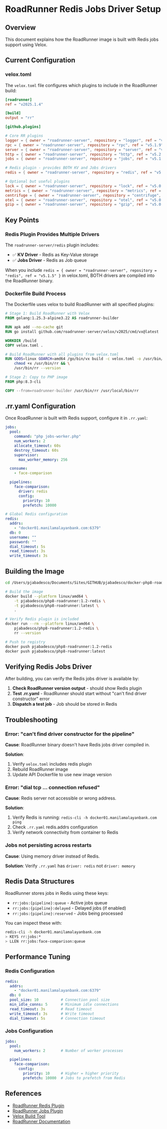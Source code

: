 # RoadRunner Redis Jobs Driver Setup

## Overview

This document explains how the RoadRunner image is built with Redis jobs support using Velox.

## Current Configuration

### velox.toml

The `velox.toml` file configures which plugins to include in the RoadRunner build:

```toml
[roadrunner]
ref = "v2025.1.4"

[build]
output = "rr"

[github.plugins]

# Core RR plugins
logger = { owner = "roadrunner-server", repository = "logger", ref = "v5.0.3" }
rpc = { owner = "roadrunner-server", repository = "rpc", ref = "v5.1.9" }
server = { owner = "roadrunner-server", repository = "server", ref = "v5.2.4" }
http = { owner = "roadrunner-server", repository = "http", ref = "v5.2.8" }
jobs = { owner = "roadrunner-server", repository = "jobs", ref = "v5.1.6" }

# Redis plugin - provides BOTH KV and Jobs drivers
redis = { owner = "roadrunner-server", repository = "redis", ref = "v5.1.5" }

# Optional but useful plugins
lock = { owner = "roadrunner-server", repository = "lock", ref = "v5.0.4" }
metrics = { owner = "roadrunner-server", repository = "metrics", ref = "v5.0.3" }
centrifuge = { owner = "roadrunner-server", repository = "centrifuge", ref = "v5.0.4" }
otel = { owner = "roadrunner-server", repository = "otel", ref = "v5.0.0" }
gzip = { owner = "roadrunner-server", repository = "gzip", ref = "v5.0.2" }
```

## Key Points

### Redis Plugin Provides Multiple Drivers

The `roadrunner-server/redis` plugin includes:
- ✅ **KV Driver** - Redis as Key-Value storage
- ✅ **Jobs Driver** - Redis as Job queue

When you include `redis = { owner = "roadrunner-server", repository = "redis", ref = "v5.1.5" }` in velox.toml, BOTH drivers are compiled into the RoadRunner binary.

### Dockerfile Build Process

The Dockerfile uses velox to build RoadRunner with all specified plugins:

```dockerfile
# Stage 1: Build RoadRunner with Velox
FROM golang:1.25.3-alpine3.22 AS roadrunner-builder

RUN apk add --no-cache git
RUN go install github.com/roadrunner-server/velox/v2025/cmd/vx@latest

WORKDIR /build
COPY velox.toml .

# Build RoadRunner with all plugins from velox.toml
RUN GOOS=linux GOARCH=amd64 /go/bin/vx build -c velox.toml -o /usr/bin/ && \
    chmod +x /usr/bin/rr && \
    /usr/bin/rr --version

# Stage 2: Copy to PHP image
FROM php:8.3-cli

COPY --from=roadrunner-builder /usr/bin/rr /usr/local/bin/rr
```

## .rr.yaml Configuration

Once RoadRunner is built with Redis support, configure it in `.rr.yaml`:

```yaml
jobs:
  pool:
    command: "php jobs-worker.php"
    num_workers: 2
    allocate_timeout: 60s
    destroy_timeout: 60s
    supervisor:
      max_worker_memory: 256

  consume:
    - face-comparison

  pipelines:
    face-comparison:
      driver: redis
      config:
        priority: 10
        prefetch: 10000

# Global Redis configuration
redis:
  addrs:
    - "docker01.manilamalayanbank.com:6379"
  db: 0
  username: ""
  password: ""
  dial_timeout: 5s
  read_timeout: 3s
  write_timeout: 3s
```

## Building the Image

```bash
cd /Users/pjabadesco/Documents/Sites/GITHUB/pjabadesco/docker-php8-roadrunner

# Build the image
docker build --platform linux/amd64 \
    -t pjabadesco/php8-roadrunner:1.2-redis \
    -t pjabadesco/php8-roadrunner:latest \
    .

# Verify Redis plugin is included
docker run --rm --platform linux/amd64 \
    pjabadesco/php8-roadrunner:1.2-redis \
    rr --version

# Push to registry
docker push pjabadesco/php8-roadrunner:1.2-redis
docker push pjabadesco/php8-roadrunner:latest
```

## Verifying Redis Jobs Driver

After building, you can verify the Redis jobs driver is available by:

1. **Check RoadRunner version output** - should show Redis plugin
2. **Test .rr.yaml** - RoadRunner should start without "can't find driver constructor" error
3. **Dispatch a test job** - Job should be stored in Redis

## Troubleshooting

### Error: "can't find driver constructor for the pipeline"

**Cause**: RoadRunner binary doesn't have Redis jobs driver compiled in.

**Solution**:
1. Verify `velox.toml` includes redis plugin
2. Rebuild RoadRunner image
3. Update API Dockerfile to use new image version

### Error: "dial tcp ... connection refused"

**Cause**: Redis server not accessible or wrong address.

**Solution**:
1. Verify Redis is running: `redis-cli -h docker01.manilamalayanbank.com ping`
2. Check `.rr.yaml` redis.addrs configuration
3. Verify network connectivity from container to Redis

### Jobs not persisting across restarts

**Cause**: Using memory driver instead of Redis.

**Solution**: Verify `.rr.yaml` has `driver: redis` not `driver: memory`

## Redis Data Structures

RoadRunner stores jobs in Redis using these keys:

- `rr:jobs:{pipeline}:queue` - Active jobs queue
- `rr:jobs:{pipeline}:delayed` - Delayed jobs (if enabled)
- `rr:jobs:{pipeline}:reserved` - Jobs being processed

You can inspect these with:

```bash
redis-cli -h docker01.manilamalayanbank.com
> KEYS rr:jobs:*
> LLEN rr:jobs:face-comparison:queue
```

## Performance Tuning

### Redis Configuration

```yaml
redis:
  addrs:
    - "docker01.manilamalayanbank.com:6379"
  db: 0
  pool_size: 10          # Connection pool size
  min_idle_conns: 5      # Minimum idle connections
  read_timeout: 3s       # Read timeout
  write_timeout: 3s      # Write timeout
  dial_timeout: 5s       # Connection timeout
```

### Jobs Configuration

```yaml
jobs:
  pool:
    num_workers: 2       # Number of worker processes

  pipelines:
    face-comparison:
      config:
        priority: 10     # Higher = higher priority
        prefetch: 10000  # Jobs to prefetch from Redis
```

## References

- [RoadRunner Redis Plugin](https://github.com/roadrunner-server/redis)
- [RoadRunner Jobs Plugin](https://github.com/roadrunner-server/jobs)
- [Velox Build Tool](https://github.com/roadrunner-server/velox)
- [RoadRunner Documentation](https://docs.roadrunner.dev)
